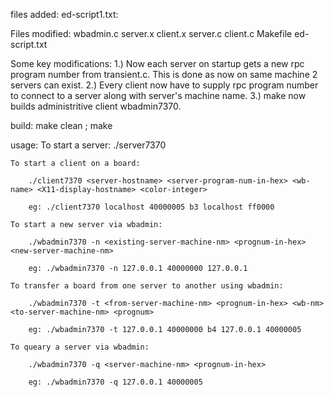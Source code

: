 files added:
    ed-script1.txt: 

Files modified:
    wbadmin.c
    server.x
    client.x
    server.c
    client.c
    Makefile
    ed-script.txt

Some key modifications:
    1.) Now each server on startup gets a new rpc program number from transient.c. 
        This is done as now on same machine 2 servers can exist.
    2.) Every client now have to supply rpc program number to connect to a server along with 
        server's machine name.
    3.) make now builds administritive client wbadmin7370.    

build:
    make clean ; make

usage:
    To start a server:
        ./server7370

    To start a client on a board:
        
        ./client7370 <server-hostname> <server-program-num-in-hex> <wb-name> <X11-display-hostname> <color-integer>
        
        eg: ./client7370 localhost 40000005 b3 localhost ff0000 

    To start a new server via wbadmin:
    
        ./wbadmin7370 -n <existing-server-machine-nm> <prognum-in-hex> <new-server-machine-nm>
    
        eg: ./wbadmin7370 -n 127.0.0.1 40000000 127.0.0.1

    To transfer a board from one server to another using wbadmin:
      
        ./wbadmin7370 -t <from-server-machine-nm> <prognum-in-hex> <wb-nm> <to-server-machine-nm> <prognum>

        eg: ./wbadmin7370 -t 127.0.0.1 40000000 b4 127.0.0.1 40000005

    To queary a server via wbadmin:
    
        ./wbadmin7370 -q <server-machine-nm> <prognum-in-hex>

        eg: ./wbadmin7370 -q 127.0.0.1 40000005